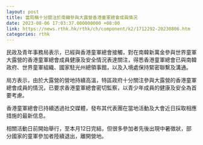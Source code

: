 ```yaml
---
layout: post
title: 當局稱十分關注於南韓參與大露營香港童軍總會成員情況
date: 2023-08-06 17:03:37.000000000 +08:00
link: https://news.rthk.hk/rthk/ch/component/k2/1712292-20230806.htm
categories: rthk
---
```


民政及青年事務局表示，已經與香港童軍總會接觸，對在南韓新萬金參與世界童軍大露營的香港童軍總會成員健康及安全情況表達關注，得悉香港童軍總會已與南韓政府、世界童軍組織、國家駐光州總領事館，以及入境處保持緊密聯繫及溝通。

局方表示，由於大露營的營地持續高溫，特區政府十分關注參與大露營的香港童軍總會成員的情況，已要求香港童軍總會密切監察，以青少年成員的健康及安全為首要考慮。

香港童軍總會已持續透過社交媒體，發布其代表團在當地活動及大會近日採取相應措施的最新信息。

相關活動日前開始舉行，至本月12日完結，但很多參加者先後出現中暑徵狀，部分國家的童軍參加者陸續退出，離開營地。
